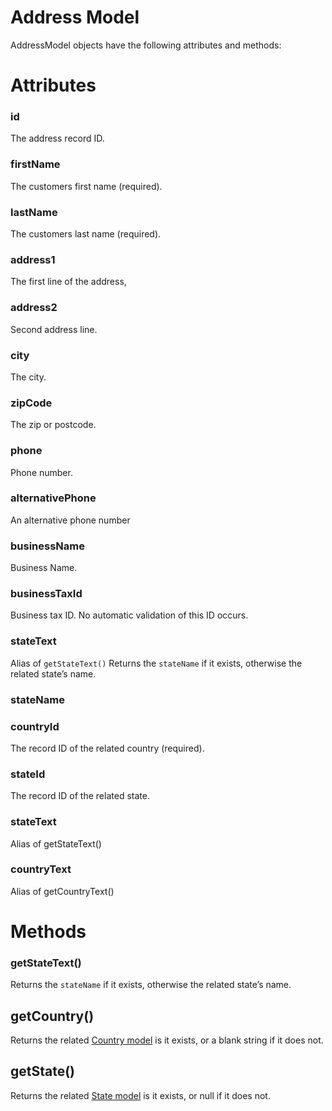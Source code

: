 # Address Model

AddressModel objects have the following attributes and methods:

# Attributes

### id
The address record ID.

### firstName
The customers first name (required).

### lastName
The customers last name (required).

### address1
The first line of the address,

### address2
Second address line.

### city
The city.

### zipCode
The zip or postcode.

### phone
Phone number.

### alternativePhone
An alternative phone number

### businessName
Business Name.

### businessTaxId
Business tax ID. No automatic validation of this ID occurs.

### stateText
Alias of `getStateText()`
Returns the `stateName` if it exists, otherwise the related state’s name.

### stateName

### countryId
The record ID of the related country (required).

### stateId
The record ID of the related state.

### stateText
Alias of getStateText()

### countryText
Alias of getCountryText()

# Methods

### getStateText()
Returns the `stateName` if it exists, otherwise the related state’s name.

## getCountry()
Returns the related [Country model](country-model.md) is it exists, or a blank string if it does not.

## getState()
Returns the related [State model](state-model.md) is it exists, or null if it does not.
